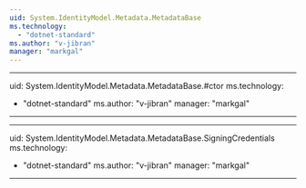 ```yaml
---
uid: System.IdentityModel.Metadata.MetadataBase
ms.technology: 
  - "dotnet-standard"
ms.author: "v-jibran"
manager: "markgal"
---
```


---
uid: System.IdentityModel.Metadata.MetadataBase.#ctor
ms.technology: 
  - "dotnet-standard"
ms.author: "v-jibran"
manager: "markgal"
---

---
uid: System.IdentityModel.Metadata.MetadataBase.SigningCredentials
ms.technology: 
  - "dotnet-standard"
ms.author: "v-jibran"
manager: "markgal"
---
